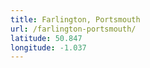 ```yaml
---
title: Farlington, Portsmouth
url: /farlington-portsmouth/
latitude: 50.847
longitude: -1.037
---
```

